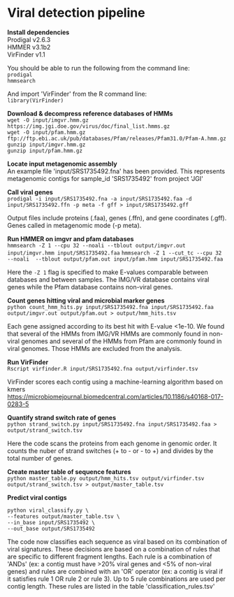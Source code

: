 # Viral detection pipeline

<b>  Install dependencies </b>  
Prodigal v2.6.3   
HMMER v3.1b2  
VirFinder v1.1  

You should be able to run the following from the command line:  
`prodigal`  
`hmmsearch`

And import 'VirFinder' from the R command line:  
`library(VirFinder)`  

<b> Download & decompress reference databases of HMMs  </b>  
`wget -O input/imgvr.hmm.gz https://img.jgi.doe.gov/virus/doc/final_list.hmms.gz`  
`wget -O input/pfam.hmm.gz ftp://ftp.ebi.ac.uk/pub/databases/Pfam/releases/Pfam31.0/Pfam-A.hmm.gz`
`gunzip input/imgvr.hmm.gz`  
`gunzip input/pfam.hmm.gz`  

<b> Locate input metagenomic assembly </b>  
An example file 'input/SRS1735492.fna' has been provided. This represents metagenomic contigs for sample_id 'SRS1735492' from project 'JGI'  

<b> Call viral genes </b>  
`prodigal -i input/SRS1735492.fna -a input/SRS1735492.faa -d input/SRS1735492.ffn -p meta -f gff > input/SRS1735492.gff `

Output files include proteins (.faa), genes (.ffn), and gene coordinates (.gff). Genes called in metagenomic mode (-p meta).

<b> Run HMMER on imgvr and pfam databases </b>  
`hmmsearch -Z 1 --cpu 32 --noali --tblout output/imgvr.out input/imgvr.hmm input/SRS1735492.faa`
`hmmsearch -Z 1 --cut_tc --cpu 32 --noali  --tblout output/pfam.out input/pfam.hmm input/SRS1735492.faa`

Here the `-Z 1` flag is specified to make E-values comparable between databases and between samples. The IMG/VR database contains viral genes while the Pfam database contains non-viral genes.

<b> Count genes hitting viral and microbial marker genes </b>  
 `python count_hmm_hits.py input/SRS1735492.fna input/SRS1735492.faa output/imgvr.out output/pfam.out > output/hmm_hits.tsv`
 
Each gene assigned according to its best hit with E-value <1e-10. We found that several of the HMMs from IMG/VR HMMs are commonly found in non-viral genomes and several of the HMMs from Pfam are commonly found in viral genomes. Those HMMs are excluded from the analysis.

<b> Run VirFinder </b>  
`Rscript virfinder.R input/SRS1735492.fna output/virfinder.tsv`  

VirFinder scores each contig using a machine-learning algorithm based on kmers  
https://microbiomejournal.biomedcentral.com/articles/10.1186/s40168-017-0283-5

<b> Quantify strand switch rate of genes </b>  
`python strand_switch.py input/SRS1735492.fna input/SRS1735492.faa > output/strand_switch.tsv`  

Here the code scans the proteins from each genome in genomic order. It counts the nuber of strand switches (+ to - or - to +) and divides by the total number of genes.

<b> Create master table of sequence features </b>  
`python master_table.py output/hmm_hits.tsv output/virfinder.tsv output/strand_switch.tsv > output/master_table.tsv`  

<b> Predict viral contigs </b>  
```
python viral_classify.py \
--features output/master_table.tsv \
--in_base input/SRS1735492 \
--out_base output/SRS1735492
```

The code now classifies each sequence as viral based on its combination of viral signatures. These decisions are based on a combination of rules that are specific to different fragment lengths. Each rule is a combination of 'ANDs' (ex: a contig must have >20% viral genes and <5% of non-viral genes) and rules are combined with an 'OR' operator (ex: a contig is viral if it satisfies rule 1 OR rule 2 or rule 3). Up to 5 rule combinations are used per contig length. These rules are listed in the table 'classification_rules.tsv'




